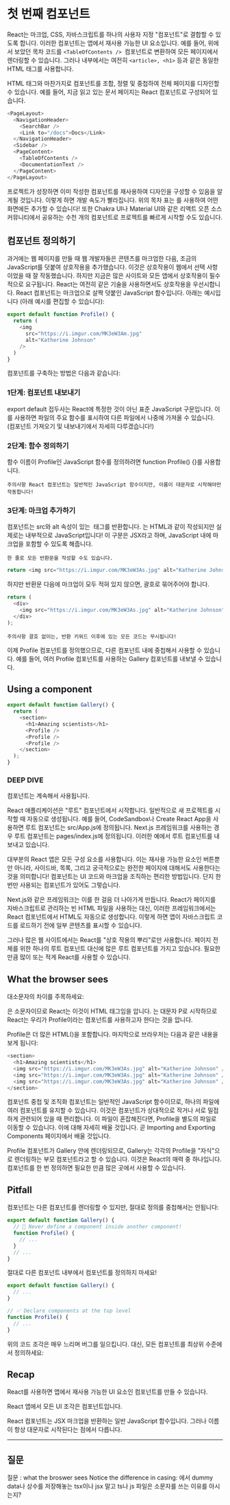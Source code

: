 

# 첫 번째 컴포넌트

React는 마크업, CSS, 자바스크립트를 하나의 사용자 지정 "컴포넌트"로 결합할 수 있도록 합니다. 이러한 컴포넌트는 앱에서 재사용 가능한 UI 요소입니다. 예를 들어, 위에서 보았던 목차 코드를 
```<TableOfContents /> ```컴포넌트로 변환하여 모든 페이지에서 렌더링할 수 있습니다. 그러나 내부에서는 여전히 ```<article>, <h1>``` 등과 같은 동일한 HTML 태그를 사용합니다.

HTML 태그와 마찬가지로 컴포넌트를 조합, 정렬 및 중첩하여 전체 페이지를 디자인할 수 있습니다. 예를 들어, 지금 읽고 있는 문서 페이지는 React 컴포넌트로 구성되어 있습니다.


```js
<PageLayout>
  <NavigationHeader>
    <SearchBar />
    <Link to="/docs">Docs</Link>
  </NavigationHeader>
  <Sidebar />
  <PageContent>
    <TableOfContents />
    <DocumentationText />
  </PageContent>
</PageLayout>
```

프로젝트가 성장하면 이미 작성한 컴포넌트를 재사용하여 디자인을 구성할 수 있음을 알게될 것입니다. 이렇게 하면 개발 속도가 빨라집니다. 위의 목차 표는 <TableOfContents />를 사용하여 어떤 화면에든 추가할 수 있습니다! 또한 Chakra UI나 Material UI와 같은 리액트 오픈 소스 커뮤니티에서 공유하는 수천 개의 컴포넌트로 프로젝트를 빠르게 시작할 수도 있습니다.



## 컴포넌트 정의하기

과거에는 웹 페이지를 만들 때 웹 개발자들은 콘텐츠를 마크업한 다음, 조금의 JavaScript를 덧붙여 상호작용을 추가했습니다. 이것은 상호작용이 웹에서 선택 사항이었을 때 잘 작동했습니다. 하지만 지금은 많은 사이트와 모든 앱에서 상호작용이 필수적으로 요구됩니다. React는 여전히 같은 기술을 사용하면서도 상호작용을 우선시합니다. React 컴포넌트는 마크업으로 살짝 덧붙인 JavaScript 함수입니다. 아래는 예시입니다 (아래 예시를 편집할 수 있습니다):


```js
export default function Profile() {
  return (
    <img
      src="https://i.imgur.com/MK3eW3Am.jpg"
      alt="Katherine Johnson"
    />
  )
}
```

컴포넌트를 구축하는 방법은 다음과 같습니다:

### 1단계: 컴포넌트 내보내기
export default 접두사는 React에 특정한 것이 아닌 표준 JavaScript 구문입니다. 이를 사용하면 파일의 주요 함수를 표시하여 다른 파일에서 나중에 가져올 수 있습니다. (컴포넌트 가져오기 및 내보내기에서 자세히 다루겠습니다!)

### 2단계: 함수 정의하기
함수 이름이 Profile인 JavaScript 함수를 정의하려면 function Profile() {}를 사용합니다.

`주의사항
React 컴포넌트는 일반적인 JavaScript 함수이지만, 이름이 대문자로 시작해야만 작동합니다!`

### 3단계: 마크업 추가하기
컴포넌트는 src와 alt 속성이 있는 <img /> 태그를 반환합니다. <img />는 HTML과 같이 작성되지만 실제로는 내부적으로 JavaScript입니다! 이 구문은 JSX라고 하며, JavaScript 내에 마크업을 포함할 수 있도록 해줍니다.

`한 줄로 모든 반환문을 작성할 수도 있습니다.`


```js
return <img src="https://i.imgur.com/MK3eW3As.jpg" alt="Katherine Johnson" />;
```
하지만 반환문 다음에 마크업이 모두 적혀 있지 않으면, 괄호로 묶어주어야 합니다.

```js
return (
  <div>
    <img src="https://i.imgur.com/MK3eW3As.jpg" alt="Katherine Johnson" />
  </div>
);
```
`주의사항
괄호 없이는, 반환 키워드 이후에 있는 모든 코드는 무시됩니다!`

이제 Profile 컴포넌트를 정의했으므로, 다른 컴포넌트 내에 중첩해서 사용할 수 있습니다. 예를 들어, 여러 Profile 컴포넌트를 사용하는 Gallery 컴포넌트를 내보낼 수 있습니다.

## Using a component 


```js
export default function Gallery() {
  return (
    <section>
      <h1>Amazing scientists</h1>
      <Profile />
      <Profile />
      <Profile />
    </section>
  );
}
```




### DEEP DIVE

컴포넌트는 계속해서 사용됩니다.

React 애플리케이션은 "루트" 컴포넌트에서 시작합니다. 일반적으로 새 프로젝트를 시작할 때 자동으로 생성됩니다. 예를 들어, CodeSandbox나 Create React App을 사용하면 루트 컴포넌트는 src/App.js에 정의됩니다. Next.js 프레임워크를 사용하는 경우 루트 컴포넌트는 pages/index.js에 정의됩니다. 이러한 예에서 루트 컴포넌트를 내보내고 있습니다.

대부분의 React 앱은 모든 구성 요소를 사용합니다. 이는 재사용 가능한 요소인 버튼뿐만 아니라, 사이드바, 목록, 그리고 궁극적으로는 완전한 페이지에 대해서도 사용한다는 것을 의미합니다! 컴포넌트는 UI 코드와 마크업을 조직하는 편리한 방법입니다. 단지 한 번만 사용되는 컴포넌트가 있어도 그렇습니다.

Next.js와 같은 프레임워크는 이를 한 걸음 더 나아가게 만듭니다. React가 페이지를 자바스크립트로 관리하는 빈 HTML 파일을 사용하는 대신, 이러한 프레임워크에서는 React 컴포넌트에서 HTML도 자동으로 생성합니다. 이렇게 하면 앱이 자바스크립트 코드를 로드하기 전에 일부 콘텐츠를 표시할 수 있습니다.

그러나 많은 웹 사이트에서는 React를 "상호 작용의 뿌리"로만 사용합니다. 페이지 전체를 위한 하나의 루트 컴포넌트 대신에 많은 루트 컴포넌트를 가지고 있습니다. 필요한만큼 많이 또는 적게 React를 사용할 수 있습니다.

## What the browser sees

대소문자의 차이를 주목하세요:

<section>은 소문자이므로 React는 이것이 HTML 태그임을 압니다.
<Profile />는 대문자 P로 시작하므로 React는 우리가 Profile이라는 컴포넌트를 사용하고자 한다는 것을 압니다.

Profile은 더 많은 HTML(<img />)을 포함합니다. 마지막으로 브라우저는 다음과 같은 내용을 보게 됩니다:

```js
<section>
  <h1>Amazing scientists</h1>
  <img src="https://i.imgur.com/MK3eW3As.jpg" alt="Katherine Johnson" />
  <img src="https://i.imgur.com/MK3eW3As.jpg" alt="Katherine Johnson" />
  <img src="https://i.imgur.com/MK3eW3As.jpg" alt="Katherine Johnson" />
</section>
```

컴포넌트 중첩 및 조직화
컴포넌트는 일반적인 JavaScript 함수이므로, 하나의 파일에 여러 컴포넌트를 유지할 수 있습니다. 이것은 컴포넌트가 상대적으로 작거나 서로 밀접하게 관련되어 있을 때 편리합니다. 이 파일이 혼잡해진다면, Profile을 별도의 파일로 이동할 수 있습니다. 이에 대해 자세히 배울 것입니다. 곧 Importing and Exporting Components 페이지에서 배울 것입니다.

Profile 컴포넌트가 Gallery 안에 렌더링되므로, Gallery는 각각의 Profile을 "자식"으로 렌더링하는 부모 컴포넌트라고 할 수 있습니다. 이것은 React의 매력 중 하나입니다. 컴포넌트를 한 번 정의하면 필요한 만큼 많은 곳에서 사용할 수 있습니다.

## Pitfall 

컴포넌트는 다른 컴포넌트를 렌더링할 수 있지만, 절대로 정의를 중첩해서는 안됩니다:

```js
export default function Gallery() {
  // 🔴 Never define a component inside another component!
  function Profile() {
    // ...
  }
  // ...
}
```

절대로 다른 컴포넌트 내부에서 컴포넌트를 정의하지 마세요!

```js
export default function Gallery() {
  // ...
}

// ✅ Declare components at the top level
function Profile() {
  // ...
}
```


위의 코드 조각은 매우 느리며 버그를 일으킵니다. 대신, 모든 컴포넌트를 최상위 수준에서 정의하세요:


## Recap

React를 사용하면 앱에서 재사용 가능한 UI 요소인 컴포넌트를 만들 수 있습니다.

React 앱에서 모든 UI 조각은 컴포넌트입니다.

React 컴포넌트는 JSX 마크업을 반환하는 일반 JavaScript 함수입니다. 그러나 이름이 항상 대문자로 시작된다는 점에서 다릅니다.

---

# 질문

질문 : what the broswer sees
Notice the difference in casing:
에서 dummy data나 상수를 저장해놓는
tsx이나 jsx 말고 ts나 js 파일은 소문자를 쓰는 이유를 아시는지?

